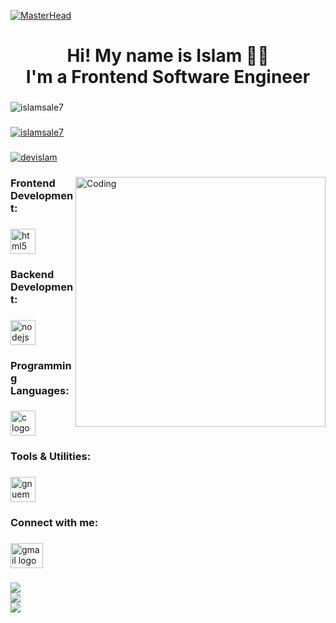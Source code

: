 [![MasterHead](https://firebasestorage.googleapis.com/v0/b/flexi-coding.appspot.com/o/dempgi7-520f8d5f-63d4-4453-8822-dbc149ae27f8.gif?alt=media&token=91c0c7b2-93c3-4029-b011-1a8703c5730d)](https://rishavchanda.io)

###

<h1 align="center">Hi! My name is Islam 🥷🏻<br>I'm a Frontend Software Engineer</h1>

###

<p align="left"> <img src="https://komarev.com/ghpvc/?username=islamsale7&label=Profile%20views&color=0e75b6&style=flat" alt="islamsale7" /> </p>

###

<p align="left"> <a href="https://github.com/ryo-ma/github-profile-trophy"><img src="https://github-profile-trophy.vercel.app/?username=islamsale7" alt="islamsale7" /></a> </p>

###

<p align="left"> <a href="https://twitter.com/devislam" target="blank"><img src="https://img.shields.io/twitter/follow/devislam?logo=twitter&style=for-the-badge" alt="devislam" /></a> </p>

###

<img align="right" alt="Coding" width="400" src="https://cdn.dribbble.com/users/1162077/screenshots/3848914/programmer.gif">

###

<h3 align="left">Frontend Development:</h3>

###

<div align="left">
  <img src="https://skillicons.dev/icons?i=html" height="40" alt="html5 logo"  />
</div>

###

<h3 align="left">Backend Development:</h3>

###

<div align="left">
  <img src="https://skillicons.dev/icons?i=nodejs" height="40" alt="nodejs logo"  />
</div>

###

<h3 align="left">Programming Languages:</h3>

###

<div align="left">
  <img src="https://skillicons.dev/icons?i=c" height="40" alt="c logo"  />
</div>

###

<h3 align="left">Tools & Utilities:</h3>

###

<div align="left">
  <img src="https://skillicons.dev/icons?i=emacs" height="40" alt="gnuemacs logo"  />
</div>

###

<h3 align="left">Connect with me:</h3>

###

<div align="left">
  <a href="developer.islamsaleh@gmail.com" target="_blank">
    <img src="https://raw.githubusercontent.com/maurodesouza/profile-readme-generator/master/src/assets/icons/social/gmail/default.svg" width="52" height="40" alt="gmail logo"  />
  </a>
</div>

###

![](https://github-readme-stats.vercel.app/api?username=islamsale7&theme=shades-of-purple&hide_border=false&include_all_commits=true&count_private=true)<br/>
![](https://github-readme-streak-stats.herokuapp.com/?user=islamsale7&theme=shades-of-purple&hide_border=false)<br/>
![](https://github-readme-stats.vercel.app/api/top-langs/?username=islamsale7&theme=shades-of-purple&hide_border=false&include_all_commits=true&count_private=true&layout=compact)


